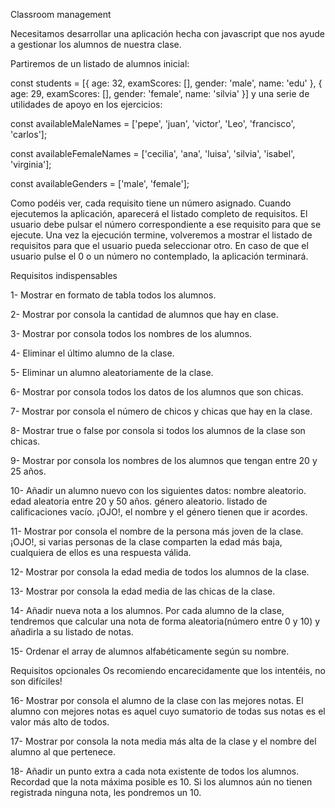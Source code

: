 Classroom management

Necesitamos desarrollar una aplicación hecha con javascript que nos ayude a gestionar los alumnos de nuestra clase.

Partiremos de un listado de alumnos inicial:

  const students = [{
  age: 32,
  examScores: [],
  gender: 'male',
  name: 'edu'
},
{
  age: 29,
  examScores: [],
  gender: 'female',
  name: 'silvia'
}]
y una serie de utilidades de apoyo en los ejercicios:

const availableMaleNames = ['pepe', 'juan', 'victor', 'Leo', 'francisco', 'carlos'];

const availableFemaleNames = ['cecilia', 'ana', 'luisa', 'silvia', 'isabel', 'virginia'];

const availableGenders = ['male', 'female'];


Como podéis ver, cada requisito tiene un número asignado. Cuando ejecutemos la aplicación, aparecerá el listado completo de requisitos. El usuario debe pulsar el número correspondiente a ese requisito para que se ejecute. Una vez la ejecución termine, volveremos a mostrar el listado de requisitos para que el usuario pueda seleccionar otro. En caso de que el usuario pulse el 0 o un número no contemplado, la aplicación terminará.

Requisitos indispensables

1- Mostrar en formato de tabla todos los alumnos.

2- Mostrar por consola la cantidad de alumnos que hay en clase.

3- Mostrar por consola todos los nombres de los alumnos.

4- Eliminar el último alumno de la clase.

5- Eliminar un alumno aleatoriamente de la clase.

6- Mostrar por consola todos los datos de los alumnos que son chicas.

7- Mostrar por consola el número de chicos y chicas que hay en la clase.

8- Mostrar true o false por consola si todos los alumnos de la clase son chicas.

9- Mostrar por consola los nombres de los alumnos que tengan entre 20 y 25 años.

10- Añadir un alumno nuevo con los siguientes datos:
nombre aleatorio.
edad aleatoria entre 20 y 50 años.
género aleatorio.
listado de calificaciones vacío.
¡OJO!, el nombre y el género tienen que ir acordes.

11- Mostrar por consola el nombre de la persona más joven de la clase.
¡OJO!, si varias personas de la clase comparten la edad más baja, cualquiera de ellos es una respuesta válida.

12- Mostrar por consola la edad media de todos los alumnos de la clase.

13- Mostrar por consola la edad media de las chicas de la clase.

14- Añadir nueva nota a los alumnos. Por cada alumno de la clase, tendremos que calcular una nota de forma aleatoria(número entre 0 y 10) y añadirla a su listado de notas.

15- Ordenar el array de alumnos alfabéticamente según su nombre.

Requisitos opcionales
Os recomiendo encarecidamente que los intentéis, no son difíciles!

16- Mostrar por consola el alumno de la clase con las mejores notas.
El alumno con mejores notas es aquel cuyo sumatorio de todas sus notas es el valor más alto de todos.

17- Mostrar por consola la nota media más alta de la clase y el nombre del alumno al que pertenece.

18- Añadir un punto extra a cada nota existente de todos los alumnos. Recordad que la nota máxima posible es 10. Si los alumnos aún no tienen registrada ninguna nota, les pondremos un 10.
